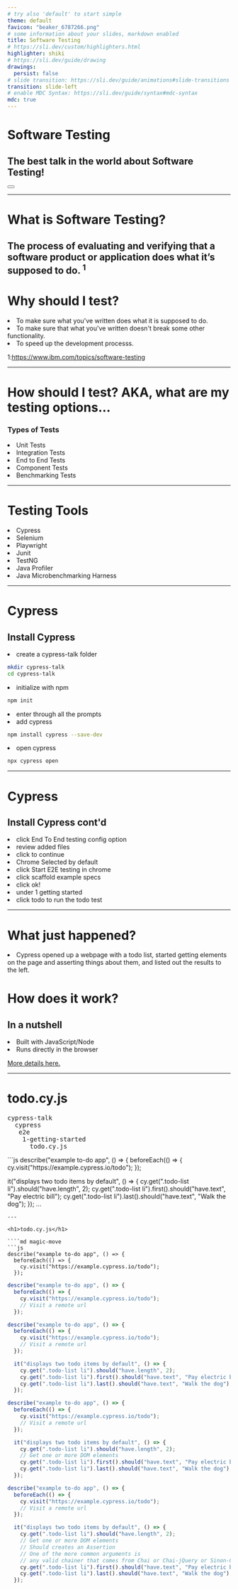 ```yaml
---
# try also 'default' to start simple
theme: default
favicon: "beaker_6787266.png"
# some information about your slides, markdown enabled
title: Software Testing
# https://sli.dev/custom/highlighters.html
highlighter: shiki
# https://sli.dev/guide/drawing
drawings:
  persist: false
# slide transition: https://sli.dev/guide/animations#slide-transitions
transition: slide-left
# enable MDC Syntax: https://sli.dev/guide/syntax#mdc-syntax
mdc: true
---
```


<h1>Software Testing</h1>

<h2>The best talk in the world about Software Testing!</h2>

<div class="abs-br m-6 flex gap-2">
  <button @click="$slidev.nav.openInEditor()" title="Open in Editor" class="text-xl slidev-icon-btn opacity-50 !border-none !hover:text-white">
    <carbon:edit />
  </button>
</div>

<!--
The last comment block of each slide will be treated as slide notes. It will be visible and editable in Presenter Mode along with the slide. [Read more in the docs](https://sli.dev/guide/syntax.html#notes)
-->

---

<h1>What is Software Testing?</h1>

<h2>The process of evaluating and verifying that a software product or application does what it’s supposed to do. 
  <sup>1</sup>
</h2> 
<div></div>
<h1 v-click> Why should I test? </h1>
  <li v-click>To make sure what you've written does what it is supposed to do.</li>
  <li v-click>To make sure that what you've written doesn't break some other functionality.</li>
  <li v-click>To speed up the development processs.</li>

<span>1:<a href="https://www.ibm.com/topics/software-testing">https://www.ibm.com/topics/software-testing</a></span>

---

<h1>How should I test? AKA, what are my testing options...</h1>

<h3>Types of Tests</h3>
  <li>Unit Tests</li>
  <li>Integration Tests</li>
  <li> End to End Tests</li>
  <li> Component Tests</li>
  <li> Benchmarking Tests</li>


---

<h1>Testing Tools</h1>
<li>Cypress</li>
<li>Selenium</li>
<li>Playwright</li>
<li>Junit</li>
<li>TestNG</li>
<li>Java Profiler</li>
<li>Java Microbenchmarking Harness</li>

---

<h1>Cypress</h1>

<h2>Install Cypress</h2>

<li>create a cypress-talk folder</li>

```bash {0|all}
mkdir cypress-talk
cd cypress-talk
```

<li>initialize with npm</li>

```bash {0|1}
npm init
```

<li>enter through all the prompts</li>
<li>add cypress</li>

```bash {0|1}
npm install cypress --save-dev
```

<li>open cypress</li>

```bash {0|1}
npx cypress open
```

---

<h1>Cypress</h1>

<h2>Install Cypress cont'd</h2>

<li>click End To End testing config option</li>
<li>review added files</li>
<li>click to continue</li>
<li>Chrome Selected by default</li>
<li>click Start E2E testing in chrome</li>
<li>click scaffold example specs</li>
<li>click ok!</li>
<li>under 1 getting started</li>
<li>click todo to run the todo test</li>

---

<h1>What just happened?</h1>

<li>Cypress opened up a webpage with a todo list, started getting elements on the page and asserting things about them, and listed out the results to the left.</li>

<h1>How does it work?</h1>

<h2>In a nutshell</h2>

<li>Built with JavaScript/Node</li>
<li>Runs directly in the browser</li>

<a href="https://www.cypress.io/how-it-works">More details here.</a>

---

<h1>todo.cy.js</h1>
<pre>
cypress-talk
  cypress
   e2e
    1-getting-started
      todo.cy.js
</pre>
```js
describe("example to-do app", () => {
  beforeEach(() => {
    cy.visit("https://example.cypress.io/todo");
  });

  it("displays two todo items by default", () => {
    cy.get(".todo-list li").should("have.length", 2);
    cy.get(".todo-list li").first().should("have.text", "Pay electric bill");
    cy.get(".todo-list li").last().should("have.text", "Walk the dog");
  });
...
```
---

<h1>todo.cy.js</h1>

````md magic-move
```js
describe("example to-do app", () => {
  beforeEach(() => {
    cy.visit("https://example.cypress.io/todo");
  });
```
```js
describe("example to-do app", () => {
  beforeEach(() => {
    cy.visit("https://example.cypress.io/todo");
    // Visit a remote url
  });
```
```js
describe("example to-do app", () => {
  beforeEach(() => {
    cy.visit("https://example.cypress.io/todo");
    // Visit a remote url
  });

  it("displays two todo items by default", () => {
    cy.get(".todo-list li").should("have.length", 2);
    cy.get(".todo-list li").first().should("have.text", "Pay electric bill");
    cy.get(".todo-list li").last().should("have.text", "Walk the dog");
  });
```
```js
describe("example to-do app", () => {
  beforeEach(() => {
    cy.visit("https://example.cypress.io/todo");
    // Visit a remote url
  });

  it("displays two todo items by default", () => {
    cy.get(".todo-list li").should("have.length", 2);
    // Get one or more DOM elements
    cy.get(".todo-list li").first().should("have.text", "Pay electric bill");
    cy.get(".todo-list li").last().should("have.text", "Walk the dog");
  });
```
```js
describe("example to-do app", () => {
  beforeEach(() => {
    cy.visit("https://example.cypress.io/todo");
    // Visit a remote url
  });

  it("displays two todo items by default", () => {
    cy.get(".todo-list li").should("have.length", 2);
    // Get one or more DOM elements
    // Should creates an Assertion
    // One of the more common arguments is
    // any valid chainer that comes from Chai or Chai-jQuery or Sinon-Chai.
    cy.get(".todo-list li").first().should("have.text", "Pay electric bill");
    cy.get(".todo-list li").last().should("have.text", "Walk the dog");
  });
```
````